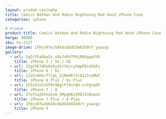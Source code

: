 ```yaml
---
layout: produk-casinghp
title: Comics Batman And Robin Nightwing Red Hood iPhone Case
categories: iphone

# Produk
product-title: Comics Batman And Robin Nightwing Red Hood iPhone Case
harga: 90000
sku: hn-2127
image-drive: 1FHjsRfwJUkk8cQGdQ3A0Zk0cY_yuwzgs
gallery:
  - url: 1qZcYha9kwIx_oXvJvMzTP8jRAhgapfUV
    title: iPhone 5 / 5s / SE
  - url: 15gCPK78DebVEyQ1YtbjcyhWpPEsdXGFz
    title: iPhone 6 / 6s
  - url: 1jU2zAKecflCpL_SjNeHEY4l82iIxyMwt
    title: iPhone 6 Plus / 6s Plus
  - url: 1C6sUJx5JXFBrA6grF74stQm-vcPgzq0Y
    title: iPhone 7 / 8
  - url: 17sYSqZ6kG2exA_XMpqHKuIREIIn8npo5
    title: iPhone 7 Plus / 8 Plus
  - url: 1FHjsRfwJUkk8cQGdQ3A0Zk0cY_yuwzgs
    title: iPhone X
---
```

